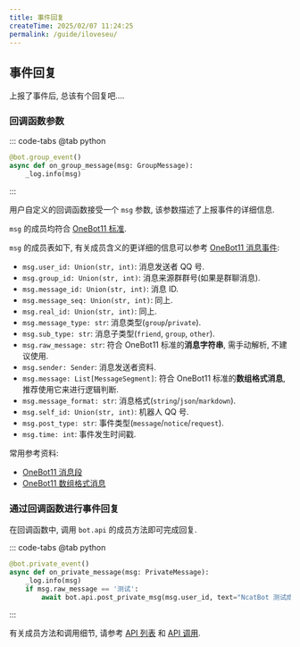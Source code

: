 ```yaml
---
title: 事件回复
createTime: 2025/02/07 11:24:25
permalink: /guide/iloveseu/
---
```


## 事件回复

上报了事件后, 总该有个回复吧....


### 回调函数参数

::: code-tabs
@tab python
```python
@bot.group_event()
async def on_group_message(msg: GroupMessage):
    _log.info(msg)
```
:::

用户自定义的回调函数接受一个 `msg` 参数, 该参数描述了上报事件的详细信息.

`msg` 的成员均符合 [OneBot11 标准](https://github.com/botuniverse/onebot-11).

`msg` 的成员表如下, 有关成员含义的更详细的信息可以参考 [OneBot11 消息事件](https://github.com/botuniverse/onebot-11/blob/d4456ee706f9ada9c2dfde56a2bcfc69752600e4/event/message.md):


- `msg.user_id: Union(str, int)`:  消息发送者 QQ 号.
- `msg.group_id: Union(str, int)`:  消息来源群群号(如果是群聊消息).
- `msg.message_id: Union(str, int)`:  消息 ID.
- `msg.message_seq: Union(str, int)`:  同上.
- `msg.real_id: Union(str, int)`: 同上.
- `msg.message_type: str`:  消息类型(`group`/`private`).
- `msg.sub_type: str`:  消息子类型(`friend`, `group`, `other`).
- `msg.raw_message: str`: 符合 OneBot11 标准的**消息字符串**, 需手动解析, 不建议使用.
- `msg.sender: Sender`:  消息发送者资料.
- `msg.message: List[MessageSegment]`: 符合 OneBot11 标准的**数组格式消息**, 推荐使用它来进行逻辑判断.
- `msg.message_format: str`:  消息格式(`string`/`json`/`markdown`).
- `msg.self_id: Union(str, int)`: 机器人 QQ 号.
- `msg.post_type: str`:  事件类型(`message`/`notice`/`request`).
- `msg.time: int`: 事件发生时间戳.

常用参考资料:
- [OneBot11 消息段](https://github.com/botuniverse/onebot-11/blob/d4456ee706f9ada9c2dfde56a2bcfc69752600e4/message/segment.md)
- [OneBot11 数组格式消息](https://github.com/botuniverse/onebot-11/blob/d4456ee706f9ada9c2dfde56a2bcfc69752600e4/message/array.md)

### 通过回调函数进行事件回复

在回调函数中, 调用 `bot.api` 的成员方法即可完成回复.

::: code-tabs
@tab python
```python
@bot.private_event()
async def on_private_message(msg: PrivateMessage):
    _log.info(msg)
    if msg.raw_message == '测试':
        await bot.api.post_private_msg(msg.user_id, text="NcatBot 测试成功喵~")
```
:::

有关成员方法和调用细节, 请参考 [API 列表](../4.%20API%20参考/3.%20API%20列表.md) 和 [API 调用](../4.%20API%20参考/1.%20API%20调用.md).





